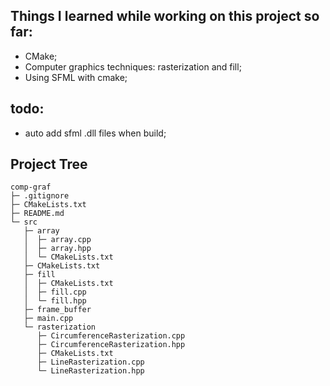 ## Things I learned while working on this project so far:

- CMake;
- Computer graphics techniques: rasterization and fill;
- Using SFML with cmake;

## todo:
- auto add sfml .dll files when build;

## Project Tree

```
comp-graf
├─ .gitignore
├─ CMakeLists.txt
├─ README.md
└─ src
   ├─ array
   │  ├─ array.cpp
   │  ├─ array.hpp
   │  └─ CMakeLists.txt
   ├─ CMakeLists.txt
   ├─ fill
   │  ├─ CMakeLists.txt
   │  ├─ fill.cpp
   │  └─ fill.hpp
   ├─ frame_buffer
   ├─ main.cpp
   └─ rasterization
      ├─ CircumferenceRasterization.cpp
      ├─ CircumferenceRasterization.hpp
      ├─ CMakeLists.txt
      ├─ LineRasterization.cpp
      └─ LineRasterization.hpp

```